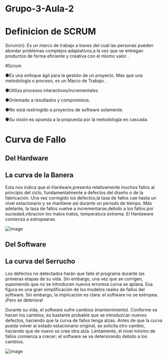 # Grupo-3-Aula-2

# Definicion de SCRUM  

Scrum(n): Es un marco de trabajo a traves del cual las personas pueden abordar  problemas complejos 
adaptativos,a la vez que se entregan productos de forma eficiente  y creativa con el mismo valor .

#Scrum

●Es una enfoque ágil para la gestión de un proyecto. Más que una
metodología o proceso, es un Marco de Trabajo .

●Utiliza procesos interactivos/incrementales

●Orientado a resultados y compromisos.

●No está restringido a proyectos de software solamente.

●Su visión es opuesta a la propuesta por la metodología en
cascada.

# Curva de Fallo 

## Del Hardware
## La curva de la Banera

Esta nos indica que el Hardware,presenta relativamente muchos fallos al principio del ciclo, fundamentalmente a defectos del diseño o de la fabricación. Una vez corregido los defectos,la tasa de fallos cae hasta un nivel estacionario y se mantiene asi durante un periodo de tiempo. Más adelante, la tasa de fallos vuelve a incrementarse,debido a los fallos por suciedad,vibracion los malos tratos, temperatura extrema. El Hardaware comienza a estropearse.

![image](https://user-images.githubusercontent.com/104374695/175052626-bf72c369-d92f-4b0f-a01a-38d42d48baad.png)


## Del Software
## La curva del Serrucho

Los defectos no detectados harán que falle el programa durante las primeras etapas de su vida. Sin embargo, una vez que se corrigen, suponiendo que no se introducen nuevos erroresa curva se aplana. Esa figura es una gran simplificación de los modelos reales de fallos del software. Sin embargo, la implicación es clara: el software no se estropea. ¡Pero se deteriora!

Durante su vida, el software sufre cambios (mantenimiento). Conforme se hacen los cambios, es bastante probable que se introduzcan nuevos defectos, haciendo que la curva de fallos tenga alzas. Antes de que la curva pueda volver al estado estacionario original, se solicita otro cambio, haciendo que de nuevo se cree otra alza. Lentamente, el nivel mínimo de fallos comienza a crecer; el software se va deteriorando debido a los cambios.

![image](https://user-images.githubusercontent.com/104374695/175052525-3cc29bdf-d3e5-4ce7-b904-ae48d5c8e6af.png)


